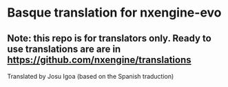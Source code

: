 # Basque translation for nxengine-evo
## Note: this repo is for translators only. Ready to use translations are are in https://github.com/nxengine/translations

Translated by Josu Igoa (based on the Spanish traduction)